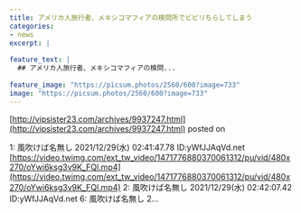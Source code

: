 ```yaml
---
title: アメリカ人旅行者、メキシコマフィアの検問所でビビリちらしてしまう
categories:
- news
excerpt: |
  
feature_text: |
  ## アメリカ人旅行者、メキシコマフィアの検問...
  
feature_image: "https://picsum.photos/2560/600?image=733"
image: "https://picsum.photos/2560/600?image=733"
---
```


[http://vipsister23.com/archives/9937247.html](http://vipsister23.com/archives/9937247.html)
posted on 

<!--more-->

1: 風吹けば名無し 2021/12/29(水) 02:41:47.78 ID:yWfJJAqVd.net [https://video.twimg.com/ext_tw_video/1471776880370061312/pu/vid/480x270/oYwi6ksg3v9K_FQl.mp4](https://video.twimg.com/ext_tw_video/1471776880370061312/pu/vid/480x270/oYwi6ksg3v9K_FQl.mp4) 2: 風吹けば名無し 2021/12/29(水) 02:42:07.42 ID:yWfJJAqVd.net 6: 風吹けば名無し 2...
